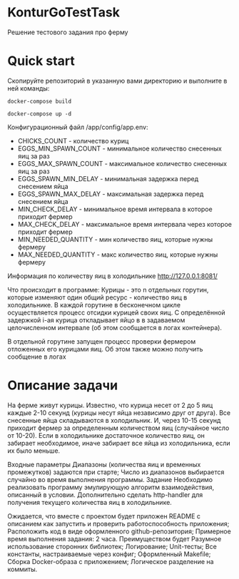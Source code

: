 # KonturGoTestTask
Решение тестового задания про ферму

# Quick start #

Скопируйте репозиторий в указанную вами директорию и выполните в ней команды:

` docker-compose build `

` docker-compose up -d `

Конфигурационный файл /app/config/app.env:

+ CHICKS_COUNT - количество куриц
+ EGGS_MIN_SPAWN_COUNT - минимальное количество снесенных яиц за раз
+ EGGS_MAX_SPAWN_COUNT - максимальное количество снесенных яиц за раз
+ EGGS_SPAWN_MIN_DELAY - минимальная задержка перед снесением яйца
+ EGGS_SPAWN_MAX_DELAY - максимальная задержка перед снесением яйца
+ MIN_CHECK_DELAY - минимальное время интервала в которое приходит фермер
+ MAX_CHECK_DELAY - максимальное время интервала через которое приходит фермер
+ MIN_NEEDED_QUANTITY - мин количество яиц, которые нужны фермеру
+ MAX_NEEDED_QUANTITY - макс количество яиц, которые нужны фермеру

Информация по количеству яиц в холодильнике
http://127.0.0.1:8081/

Что происходит в программе:
Курицы - это n отдельных горутин, которые изменяют один общий ресурс - количество яиц в холодильнике.
В каждой горутине в бесконечном цикле осуществляется процесс отсидки курицей своих яиц. С определённой задержкой i-ая курица откладывает яйцо в в задаваемом целочисленном интервале (об этом сообщается в логах контейнера). 

В отдельной горутине запущен процесс проверки фермером отложенных его курицами яиц. Об этом также можно получить сообщение в логах 

# Описание задачи #
На ферме живут курицы. Известно, что курица несет от 2 до 5 яиц каждые 2-10 секунд (курицы несут яйца независимо друг от друга). Все снесенные яйца складываются в холодильник. И, через 10-15 секунд приходит фермер за определенным количеством яиц (случайное число от 10-20). Если в холодильнике достаточное количество яиц, он забирает необходимое, иначе забирает все яйца из холодильника, если их было меньше.

Входные параметры
Диапазоны (количества яиц и временных промежутков) задаются при старте;
Число из диапазонов выбирается случайно во время выполнения программы.
Задание
Необходимо реализовать программу эмулирующую алгоритм взаимодействия, описанный в условии. Дополнительно сделать http-handler для получения текущего количества яиц в холодильнике.

Ожидается, что вместе с проектом будет приложен README с описанием как запустить и проверить работоспособность приложения;
Расположить код в виде оформленного github-репозитория;
Примерное время выполнения задания: 2 часа.
Преимуществом будет
Разумное использование сторонних библиотек;
Логирование;
Unit-тесты;
Все константы, настраиваемые через конфиг;
Оформленный Makefile;
Сборка Docker-образа с приложением;
Логическое разделение на коммиты.
